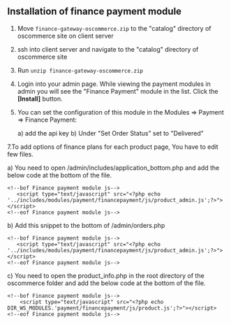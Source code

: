 
Installation of finance payment module    
--------------------------------------

1. Move `finance-gateway-oscommerce.zip` to the "catalog" directory of oscommerce site on client server

2. ssh into client server and navigate to the "catalog" directory of oscommerce site

3. Run `unzip finance-gateway-oscommerce.zip`

5. Login into your admin page. While viewing the payment modules in admin you will see the "Finance Payment" module in the list. Click the **[Install]** button.

6. You can set the configuration of this module in the Modules => Payment => Finance Payment:

    a) add the api key
    b) Under "Set Order Status" set to "Delivered"

7.To add options of finance plans for each product page, You have to edit few files.

   a) You need to open /admin/includes/application_bottom.php and add the below code at the bottom of the file.
   
 ```  
<!--bof Finance payment module js-->
    <script type="text/javascript" src="<?php echo '../includes/modules/payment/financepayment/js/product_admin.js';?>">       </script>
<!--eof Finance payment module js-->
```


   b) Add this snippet to the bottom of /admin/orders.php
   
   
 ```  
<!--bof Finance payment module js-->
    <script type="text/javascript" src="<?php echo '../includes/modules/payment/financepayment/js/product_admin.js';?>">       </script>
<!--eof Finance payment module js-->
```
   
   c) You need to open the product_info.php in the root directory of the oscommerce folder and add the below code at the bottom of the file.
   
```
<!--bof Finance payment module js-->
    <script type="text/javascript" src="<?php echo DIR_WS_MODULES.'payment/financepayment/js/product.js';?>"></script>
<!--eof Finance payment module js-->
```    

